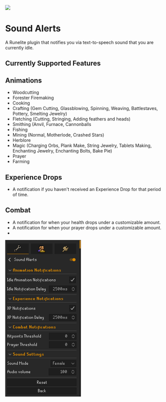 ![](https://runelite.net/img/logo.png)
# Sound Alerts
A Runelite plugin that notifies you via text-to-speech sound that you are currently idle.

## Currently Supported Features

## Animations
- Woodcutting
- Forester Firemaking
- Cooking
- Crafting (Gem Cutting, Glassblowing, Spinning, Weaving, Battlestaves, Pottery, Smelting Jewelry)
- Fletching (Cutting, Stringing, Adding feathers and heads)
- Smithing (Anvil, Furnace, Cannonballs
- Fishing 
- Mining (Normal, Motherlode, Crashed Stars)
- Herblore
- Magic (Charging Orbs, Plank Make, String Jewelry, Tablets Making, Enchanting Jewelry, Enchanting Bolts, Bake Pie)
- Prayer
- Farming

## Experience Drops
- A notification if you haven't received an Experience Drop for that period of time.

## Combat
- A notification for when your health drops under a customizable amount.
- A notification for when your prayer drops under a customizable amount.
- 
![img.png](img.png)
